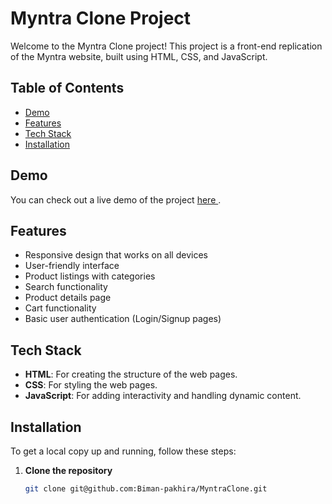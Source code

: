 # Myntra Clone Project

Welcome to the Myntra Clone project! This project is a front-end replication of the Myntra website, built using HTML, CSS, and JavaScript.

## Table of Contents

- [Demo](#demo)
- [Features](#features)
- [Tech Stack](#tech-stack)
- [Installation](#installation)


## Demo

You can check out a live demo of the project <a href ="https://biman-pakhira.github.io/MyntraClone/"> here </a>.


## Features

- Responsive design that works on all devices
- User-friendly interface
- Product listings with categories
- Search functionality
- Product details page
- Cart functionality
- Basic user authentication (Login/Signup pages)

## Tech Stack

- **HTML**: For creating the structure of the web pages.
- **CSS**: For styling the web pages.
- **JavaScript**: For adding interactivity and handling dynamic content.

## Installation

To get a local copy up and running, follow these steps:

1. **Clone the repository**

   ```bash
   git clone git@github.com:Biman-pakhira/MyntraClone.git
